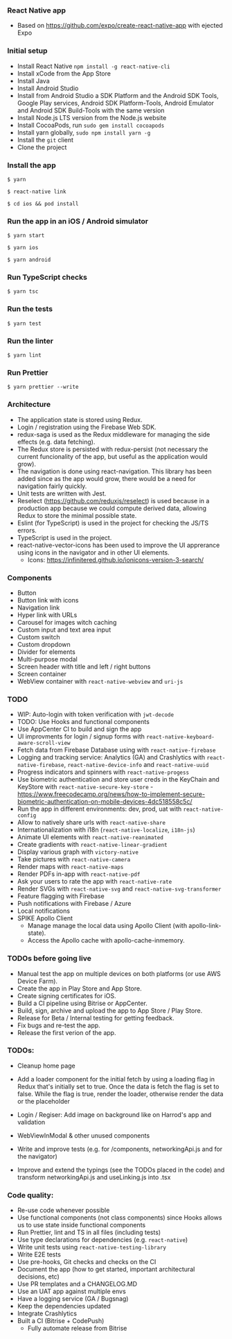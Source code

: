 ### React Native app

- Based on https://github.com/expo/create-react-native-app with ejected Expo

### Initial setup

- Install React Native `npm install -g react-native-cli`
- Install xCode from the App Store
- Install Java
- Install Android Studio
- Install from Android Studio a SDK Platform and the Android SDK Tools, Google Play services, Android SDK Platform-Tools, Android Emulator and Android SDK Build-Tools with the same version
- Install Node.js LTS version from the Node.js website
- Install CocoaPods, run `sudo gem install cocoapods`
- Install yarn globally, `sudo npm install yarn -g`
- Install the `git` client
- Clone the project


### Install the app

`$ yarn`

`$ react-native link`

`$ cd ios && pod install`

### Run the app in an iOS / Android simulator

`$ yarn start`

`$ yarn ios`

`$ yarn android`

### Run TypeScript checks

`$ yarn tsc`

### Run the tests

`$ yarn test`

### Run the linter

`$ yarn lint`

### Run Prettier

`$ yarn prettier --write`

### Architecture

- The application state is stored using Redux.
- Login / registration using the Firebase Web SDK.
- redux-saga is used as the Redux middleware for managing the side effects (e.g. data fetching).
- The Redux store is persisted with redux-persist (not necessary the current funcionality of the app, but useful as the application would grow).
- The navigation is done using react-navigation. This library has been added since as the app would grow, there would be a need for navigation fairly quickly.
- Unit tests are written with Jest.
- Reselect (https://github.com/reduxjs/reselect) is used because in a production app because we could compute derived data, allowing Redux to store the minimal possible state.
- Eslint (for TypeScript) is used in the project for checking the JS/TS errors.
- TypeScript is used in the project.
- react-native-vector-icons has been used to improve the UI apprerance using icons in the navigator and in other UI elements.
  - Icons: https://infinitered.github.io/ionicons-version-3-search/

### Components
- Button
- Button link with icons
- Navigation link
- Hyper link with URLs
- Carousel for images witch caching
- Custom input and text area input
- Custom switch
- Custom dropdown
- Divider for elements
- Multi-purpose modal
- Screen header with title and left / right buttons
- Screen container
- WebView container with `react-native-webview` and `uri-js`

### TODO
- WIP: Auto-login with token verification with `jwt-decode`
- TODO: Use Hooks and functional components
- Use AppCenter CI to build and sign the app
- UI improvments for login / signup forms with `react-native-keyboard-aware-scroll-view`
- Fetch data from Firebase Database using with `react-native-firebase`
- Logging and tracking service: Analytics (GA) and Crashlytics with `react-native-firebase`, `react-native-device-info` and `react-native-uuid`
- Progress indicators and spinners with `react-native-progess`
- Use biometric authentication and store user creds in the KeyChain and KeyStore with `react-native-secure-key-store` - https://www.freecodecamp.org/news/how-to-implement-secure-biometric-authentication-on-mobile-devices-4dc518558c5c/
- Run the app in different environments: dev, prod, uat with `react-native-config`
- Allow to natively share urls with `react-native-share`
- Internationalization with i18n (`react-native-localize`, `i18n-js`)
- Animate UI elements with `react-native-reanimated`
- Create gradients with `react-native-linear-gradient`
- Display various graph with `victory-native`
- Take pictures with `react-native-camera`
- Render maps with `react-native-maps`
- Render PDFs in-app with `react-native-pdf`
- Ask your users to rate the app with `react-native-rate`
- Render SVGs with `react-native-svg` and `react-native-svg-transformer`
- Feature flagging with Firebase
- Push notifications with Firebase / Azure
- Local notifications
- SPIKE Apollo Client
  - Manage manage the local data using Apollo Client (with apollo-link-state).
  - Access the Apollo cache with apollo-cache-inmemory.


### TODOs before going live
- Manual test the app on multiple devices on both platforms (or use AWS Device Farm).
- Create the app in Play Store and App Store.
- Create signing certificates for iOS.
- Build a CI pipeline using Bitrise or AppCenter.
- Build, sign, archive and upload the app to App Store / Play Store.
- Release for Beta / Internal testing for getting feedback.
- Fix bugs and re-test the app.
- Release the first verion of the app.

### TODOs:
- Cleanup home page
- Add a loader component for the initial fetch by using a loading flag in Redux that's initially set to true. Once the data is fetch the flag is set to false. While the flag is true, render the loader, otherwise render the data or the placeholder

- Login / Regiser: Add image on background like on Harrod's app and validation
- WebViewInModal & other unused components
- Write and improve tests (e.g. for /components, networkingApi.js and for the navigator)
- Improve and extend the typings (see the TODOs placed in the code) and transform networkingApi.js and useLinking.js into .tsx


### Code quality:
  - Re-use code whenever possible
  - Use functional components (not class components) since Hooks allows us to use state inside functional components
  - Run Prettier, lint and TS in all files (including tests)
  - Use type declarations for dependencies (e.g. `react-native`)
  - Write unit tests using `react-native-testing-library`
  - Write E2E tests
  - Use pre-hooks, Git checks and checks on the CI
  - Document the app (how to get started, important architectural decisions, etc)
  - Use PR templates and a CHANGELOG.MD
  - Use an UAT app against multiple envs
  - Have a logging service (GA / Bugsnag)
  - Keep the dependencies updated
  - Integrate Crashlytics
  - Built a CI (Bitrise + CodePush)
    - Fully automate release from Bitrise